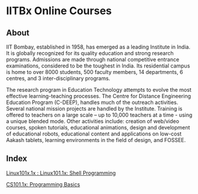 # IITBx Online Courses

## About

IIT Bombay, established in 1958, has emerged as a leading Institute in India. It is globally recognized for its quality education and strong research programs. Admissions are made through national competitive entrance examinations, considered to be the toughest in India. Its residential campus is home to over 8000 students, 500 faculty members, 14 departments, 6 centres, and 3 inter-disciplinary programs.

The research program in Education Technology attempts to evolve the most effective learning-teaching processes. The Centre for Distance Engineering Education Program (C-DEEP), handles much of the outreach activities. Several national mission projects are handled by the Institute. Training is offered to teachers on a large scale – up to 10,000 teachers at a time - using a unique blended mode. Other activities include: creation of web/video courses, spoken tutorials, educational animations, design and development of educational robots, educational content and applications on low-cost Aakash tablets, learning environments in the field of design, and FOSSEE.

## Index

[Linux101x.1x : Linux101.1x: Shell Programming](https://github.com/CatalaniCD/supreme-octo-waffle/tree/main/Linux1011x)

[CS101.1x: Programming Basics](https://github.com/CatalaniCD/supreme-octo-waffle/tree/main/CS1011x)

